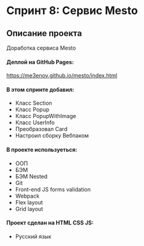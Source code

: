 # Спринт 8: Сервис Mesto
## Описание проекта
Доработка сервиса Mesto

#### Деплой на GitHub Pages:

https://me3enov.github.io/mesto/index.html

#### В этом спринте добавил:

* Класс Section
* Класс Popup
* Класс PopupWithImage
* Класс UserInfo
* Преобразовал Card
* Настроил сборку Вебпаком

#### В проекте используеться:

* ООП
* БЭМ
* БЭМ Nested
* Git
* Front-end JS forms validation
* Webpack
* Flex layout
* Grid layout

#### Проект сделан на HTML CSS JS:

* Русский язык